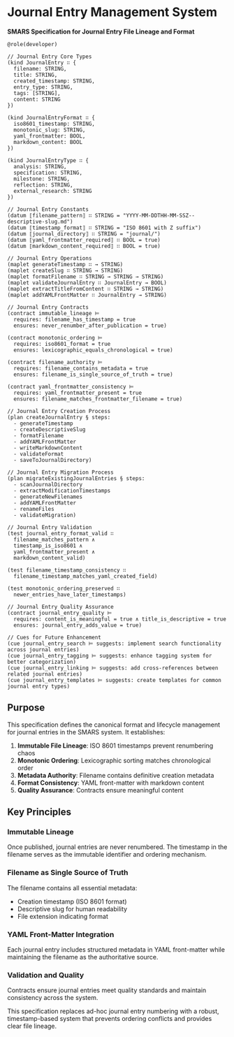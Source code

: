 # Journal Entry Management System

**SMARS Specification for Journal Entry File Lineage and Format**

```smars
@role(developer)

// Journal Entry Core Types
(kind JournalEntry ∷ {
  filename: STRING,
  title: STRING,
  created_timestamp: STRING,
  entry_type: STRING,
  tags: [STRING],
  content: STRING
})

(kind JournalEntryFormat ∷ {
  iso8601_timestamp: STRING,
  monotonic_slug: STRING,
  yaml_frontmatter: BOOL,
  markdown_content: BOOL
})

(kind JournalEntryType ∷ {
  analysis: STRING,
  specification: STRING,
  milestone: STRING,
  reflection: STRING,
  external_research: STRING
})

// Journal Entry Constants
(datum ⟦filename_pattern⟧ ∷ STRING = "YYYY-MM-DDTHH-MM-SSZ--descriptive-slug.md")
(datum ⟦timestamp_format⟧ ∷ STRING = "ISO 8601 with Z suffix")
(datum ⟦journal_directory⟧ ∷ STRING = "journal/")
(datum ⟦yaml_frontmatter_required⟧ ∷ BOOL = true)
(datum ⟦markdown_content_required⟧ ∷ BOOL = true)

// Journal Entry Operations
(maplet generateTimestamp ∷ → STRING)
(maplet createSlug ∷ STRING → STRING)
(maplet formatFilename ∷ STRING → STRING → STRING)
(maplet validateJournalEntry ∷ JournalEntry → BOOL)
(maplet extractTitleFromContent ∷ STRING → STRING)
(maplet addYAMLFrontMatter ∷ JournalEntry → STRING)

// Journal Entry Contracts
(contract immutable_lineage ⊨
  requires: filename_has_timestamp = true
  ensures: never_renumber_after_publication = true)

(contract monotonic_ordering ⊨ 
  requires: iso8601_format = true
  ensures: lexicographic_equals_chronological = true)

(contract filename_authority ⊨
  requires: filename_contains_metadata = true
  ensures: filename_is_single_source_of_truth = true)

(contract yaml_frontmatter_consistency ⊨
  requires: yaml_frontmatter_present = true
  ensures: filename_matches_frontmatter_filename = true)

// Journal Entry Creation Process
(plan createJournalEntry § steps:
  - generateTimestamp
  - createDescriptiveSlug  
  - formatFilename
  - addYAMLFrontMatter
  - writeMarkdownContent
  - validateFormat
  - saveToJournalDirectory)

// Journal Entry Migration Process
(plan migrateExistingJournalEntries § steps:
  - scanJournalDirectory
  - extractModificationTimestamps
  - generateNewFilenames
  - addYAMLFrontMatter
  - renameFiles
  - validateMigration)

// Journal Entry Validation
(test journal_entry_format_valid ∷ 
  filename_matches_pattern ∧ 
  timestamp_is_iso8601 ∧
  yaml_frontmatter_present ∧
  markdown_content_valid)

(test filename_timestamp_consistency ∷
  filename_timestamp_matches_yaml_created_field)

(test monotonic_ordering_preserved ∷
  newer_entries_have_later_timestamps)

// Journal Entry Quality Assurance
(contract journal_entry_quality ⊨
  requires: content_is_meaningful = true ∧ title_is_descriptive = true
  ensures: journal_entry_adds_value = true)

// Cues for Future Enhancement
(cue journal_entry_search ⊨ suggests: implement search functionality across journal entries)
(cue journal_entry_tagging ⊨ suggests: enhance tagging system for better categorization)
(cue journal_entry_linking ⊨ suggests: add cross-references between related journal entries)
(cue journal_entry_templates ⊨ suggests: create templates for common journal entry types)
```

## Purpose

This specification defines the canonical format and lifecycle management for journal entries in the SMARS system. It establishes:

1. **Immutable File Lineage**: ISO 8601 timestamps prevent renumbering chaos
2. **Monotonic Ordering**: Lexicographic sorting matches chronological order
3. **Metadata Authority**: Filename contains definitive creation metadata
4. **Format Consistency**: YAML front-matter with markdown content
5. **Quality Assurance**: Contracts ensure meaningful content

## Key Principles

### Immutable Lineage
Once published, journal entries are never renumbered. The timestamp in the filename serves as the immutable identifier and ordering mechanism.

### Filename as Single Source of Truth
The filename contains all essential metadata:
- Creation timestamp (ISO 8601 format)
- Descriptive slug for human readability
- File extension indicating format

### YAML Front-Matter Integration
Each journal entry includes structured metadata in YAML front-matter while maintaining the filename as the authoritative source.

### Validation and Quality
Contracts ensure journal entries meet quality standards and maintain consistency across the system.

This specification replaces ad-hoc journal entry numbering with a robust, timestamp-based system that prevents ordering conflicts and provides clear file lineage.